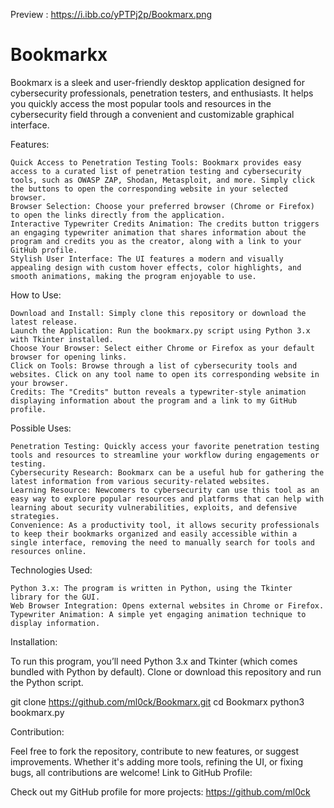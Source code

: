 Preview : https://i.ibb.co/yPTPj2p/Bookmarx.png

# Bookmarkx
Bookmarx is a sleek and user-friendly desktop application designed for cybersecurity professionals, penetration testers, and enthusiasts. It helps you quickly access the most popular tools and resources in the cybersecurity field through a convenient and customizable graphical interface.


Features:

    Quick Access to Penetration Testing Tools: Bookmarx provides easy access to a curated list of penetration testing and cybersecurity tools, such as OWASP ZAP, Shodan, Metasploit, and more. Simply click the buttons to open the corresponding website in your selected browser.
    Browser Selection: Choose your preferred browser (Chrome or Firefox) to open the links directly from the application.
    Interactive Typewriter Credits Animation: The credits button triggers an engaging typewriter animation that shares information about the program and credits you as the creator, along with a link to your GitHub profile.
    Stylish User Interface: The UI features a modern and visually appealing design with custom hover effects, color highlights, and smooth animations, making the program enjoyable to use.

How to Use:

    Download and Install: Simply clone this repository or download the latest release.
    Launch the Application: Run the bookmarx.py script using Python 3.x with Tkinter installed.
    Choose Your Browser: Select either Chrome or Firefox as your default browser for opening links.
    Click on Tools: Browse through a list of cybersecurity tools and websites. Click on any tool name to open its corresponding website in your browser.
    Credits: The "Credits" button reveals a typewriter-style animation displaying information about the program and a link to my GitHub profile.

Possible Uses:

    Penetration Testing: Quickly access your favorite penetration testing tools and resources to streamline your workflow during engagements or testing.
    Cybersecurity Research: Bookmarx can be a useful hub for gathering the latest information from various security-related websites.
    Learning Resource: Newcomers to cybersecurity can use this tool as an easy way to explore popular resources and platforms that can help with learning about security vulnerabilities, exploits, and defensive strategies.
    Convenience: As a productivity tool, it allows security professionals to keep their bookmarks organized and easily accessible within a single interface, removing the need to manually search for tools and resources online.

Technologies Used:

    Python 3.x: The program is written in Python, using the Tkinter library for the GUI.
    Web Browser Integration: Opens external websites in Chrome or Firefox.
    Typewriter Animation: A simple yet engaging animation technique to display information.

Installation:

To run this program, you’ll need Python 3.x and Tkinter (which comes bundled with Python by default). Clone or download this repository and run the Python script.

git clone https://github.com/ml0ck/Bookmarx.git
cd Bookmarx
python3 bookmarx.py

Contribution:

Feel free to fork the repository, contribute to new features, or suggest improvements. Whether it's adding more tools, refining the UI, or fixing bugs, all contributions are welcome!
Link to GitHub Profile:

Check out my GitHub profile for more projects: https://github.com/ml0ck
